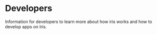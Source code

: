 # Developers

Information for developers to learn more about how iris works and how to develop apps on Iris.